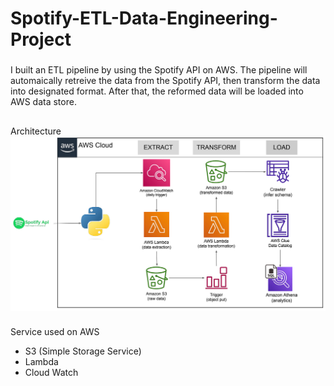 # Spotify-ETL-Data-Engineering-Project

### 
I built an ETL pipeline by using the Spotify API on AWS. The pipeline will automaically retreive the data from the Spotify API, then transform the data into designated format. After that, the reformed data will be loaded into AWS data store.

##
Architecture 
![Architecture Diagram](https://github.com/BillyLeungggg/Spotify-ETL-Data-Engineering-Project/blob/main/Data%20pipeline%20architecture.png)

###
Service used on AWS

- S3 (Simple Storage Service)
- Lambda
- Cloud Watch
